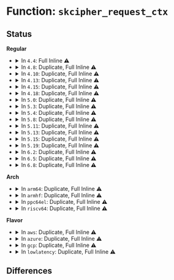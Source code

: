 # Function: <code>skcipher_request_ctx</code>

## Status
<b>Regular</b>
<ul>
<li>
<details>
<summary>In <code>4.4</code>: Full Inline ⚠️</summary>

**Collision:** Unique Static

**Inline:** Full

**Transformation:** False

**Instances:**

```
In crypto/skcipher.c (ffffffff813a1b8a)
Location: include/crypto/internal/skcipher.h:115
Inline: True
Inline callers:
  - crypto/skcipher.c:skcipher_encrypt_ablkcipher
  - crypto/skcipher.c:skcipher_decrypt_ablkcipher
```
</details>
</li>
<li>
<details>
<summary>In <code>4.8</code>: Duplicate, Full Inline ⚠️</summary>

**Collision:** Static Duplication

**Inline:** Full

**Transformation:** False

**Instances:**

```
In crypto/skcipher.c (ffffffff813de09a)
Location: include/crypto/internal/skcipher.h:137
Inline: True
Inline callers:
  - crypto/skcipher.c:skcipher_decrypt_ablkcipher
  - crypto/skcipher.c:skcipher_encrypt_ablkcipher
```
```
In crypto/cts.c (0)
Location: include/crypto/internal/skcipher.h:137
Inline: True
```
```
In crypto/ctr.c (0)
Location: include/crypto/internal/skcipher.h:137
Inline: True
```
</details>
</li>
<li>
<details>
<summary>In <code>4.10</code>: Duplicate, Full Inline ⚠️</summary>

**Collision:** Static Duplication

**Inline:** Full

**Transformation:** False

**Instances:**

```
In crypto/skcipher.c (ffffffff813f596a)
Location: include/crypto/internal/skcipher.h:174
Inline: True
Inline callers:
  - crypto/skcipher.c:skcipher_decrypt_ablkcipher
  - crypto/skcipher.c:skcipher_encrypt_ablkcipher
```
```
In crypto/cts.c (0)
Location: include/crypto/internal/skcipher.h:174
Inline: True
```
```
In crypto/xts.c (0)
Location: include/crypto/internal/skcipher.h:174
Inline: True
```
```
In crypto/ctr.c (0)
Location: include/crypto/internal/skcipher.h:174
Inline: True
```
</details>
</li>
<li>
<details>
<summary>In <code>4.13</code>: Duplicate, Full Inline ⚠️</summary>

**Collision:** Static Duplication

**Inline:** Full

**Transformation:** False

**Instances:**

```
In crypto/skcipher.c (ffffffff81401c0a)
Location: include/crypto/internal/skcipher.h:174
Inline: True
Inline callers:
  - crypto/skcipher.c:skcipher_decrypt_ablkcipher
  - crypto/skcipher.c:skcipher_encrypt_ablkcipher
```
```
In crypto/cts.c (0)
Location: include/crypto/internal/skcipher.h:174
Inline: True
```
```
In crypto/xts.c (0)
Location: include/crypto/internal/skcipher.h:174
Inline: True
```
```
In crypto/ctr.c (0)
Location: include/crypto/internal/skcipher.h:174
Inline: True
```
</details>
</li>
<li>
<details>
<summary>In <code>4.15</code>: Duplicate, Full Inline ⚠️</summary>

**Collision:** Static Duplication

**Inline:** Full

**Transformation:** False

**Instances:**

```
In crypto/skcipher.c (ffffffff8142a25a)
Location: include/crypto/internal/skcipher.h:174
Inline: True
Inline callers:
  - crypto/skcipher.c:skcipher_decrypt_ablkcipher
  - crypto/skcipher.c:skcipher_encrypt_ablkcipher
```
```
In crypto/cts.c (0)
Location: include/crypto/internal/skcipher.h:174
Inline: True
```
```
In crypto/xts.c (0)
Location: include/crypto/internal/skcipher.h:174
Inline: True
```
```
In crypto/ctr.c (0)
Location: include/crypto/internal/skcipher.h:174
Inline: True
```
</details>
</li>
<li>
<details>
<summary>In <code>4.18</code>: Duplicate, Full Inline ⚠️</summary>

**Collision:** Static Duplication

**Inline:** Full

**Transformation:** False

**Instances:**

```
In crypto/skcipher.c (ffffffff8145cfd0)
Location: include/crypto/internal/skcipher.h:174
Inline: True
Inline callers:
  - crypto/skcipher.c:skcipher_decrypt_ablkcipher
  - crypto/skcipher.c:skcipher_encrypt_ablkcipher
```
```
In crypto/cts.c (0)
Location: include/crypto/internal/skcipher.h:174
Inline: True
```
```
In crypto/xts.c (0)
Location: include/crypto/internal/skcipher.h:174
Inline: True
```
```
In crypto/ctr.c (ffffffff8146a824)
Location: include/crypto/internal/skcipher.h:174
Inline: True
Inline callers:
  - crypto/ctr.c:crypto_rfc3686_crypt
```
</details>
</li>
<li>
<details>
<summary>In <code>5.0</code>: Duplicate, Full Inline ⚠️</summary>

**Collision:** Static Duplication

**Inline:** Full

**Transformation:** False

**Instances:**

```
In crypto/skcipher.c (ffffffff8147a890)
Location: include/crypto/internal/skcipher.h:172
Inline: True
Inline callers:
  - crypto/skcipher.c:skcipher_decrypt_ablkcipher
  - crypto/skcipher.c:skcipher_encrypt_ablkcipher
```
```
In crypto/cts.c (0)
Location: include/crypto/internal/skcipher.h:172
Inline: True
```
```
In crypto/xts.c (0)
Location: include/crypto/internal/skcipher.h:172
Inline: True
```
```
In crypto/ctr.c (ffffffff8148808f)
Location: include/crypto/internal/skcipher.h:172
Inline: True
Inline callers:
  - crypto/ctr.c:crypto_rfc3686_crypt
```
</details>
</li>
<li>
<details>
<summary>In <code>5.3</code>: Duplicate, Full Inline ⚠️</summary>

**Collision:** Static Duplication

**Inline:** Full

**Transformation:** False

**Instances:**

```
In crypto/skcipher.c (ffffffff814a87f0)
Location: include/crypto/internal/skcipher.h:167
Inline: True
Inline callers:
  - crypto/skcipher.c:skcipher_decrypt_ablkcipher
  - crypto/skcipher.c:skcipher_encrypt_ablkcipher
```
```
In crypto/cts.c (0)
Location: include/crypto/internal/skcipher.h:167
Inline: True
```
```
In crypto/xts.c (0)
Location: include/crypto/internal/skcipher.h:167
Inline: True
```
```
In crypto/ctr.c (ffffffff814b5b18)
Location: include/crypto/internal/skcipher.h:167
Inline: True
Inline callers:
  - crypto/ctr.c:crypto_rfc3686_crypt
```
</details>
</li>
<li>
<details>
<summary>In <code>5.4</code>: Duplicate, Full Inline ⚠️</summary>

**Collision:** Static Duplication

**Inline:** Full

**Transformation:** False

**Instances:**

```
In crypto/skcipher.c (ffffffff814c3450)
Location: include/crypto/internal/skcipher.h:172
Inline: True
Inline callers:
  - crypto/skcipher.c:skcipher_decrypt_ablkcipher
  - crypto/skcipher.c:skcipher_encrypt_ablkcipher
```
```
In crypto/cts.c (0)
Location: include/crypto/internal/skcipher.h:172
Inline: True
```
```
In crypto/xts.c (0)
Location: include/crypto/internal/skcipher.h:172
Inline: True
```
```
In crypto/ctr.c (ffffffff814ced18)
Location: include/crypto/internal/skcipher.h:172
Inline: True
Inline callers:
  - crypto/ctr.c:crypto_rfc3686_crypt
```
</details>
</li>
<li>
<details>
<summary>In <code>5.8</code>: Duplicate, Full Inline ⚠️</summary>

**Collision:** Static Duplication

**Inline:** Full

**Transformation:** False

**Instances:**

```
In crypto/cts.c (0)
Location: include/crypto/internal/skcipher.h:154
Inline: True
```
```
In crypto/xts.c (0)
Location: include/crypto/internal/skcipher.h:154
Inline: True
```
```
In crypto/ctr.c (ffffffff8152dfeb)
Location: include/crypto/internal/skcipher.h:154
Inline: True
Inline callers:
  - crypto/ctr.c:crypto_rfc3686_crypt
```
</details>
</li>
<li>
<details>
<summary>In <code>5.11</code>: Duplicate, Full Inline ⚠️</summary>

**Collision:** Static Duplication

**Inline:** Full

**Transformation:** False

**Instances:**

```
In crypto/cts.c (0)
Location: include/crypto/internal/skcipher.h:154
Inline: True
```
```
In crypto/xts.c (0)
Location: include/crypto/internal/skcipher.h:154
Inline: True
```
```
In crypto/ctr.c (ffffffff8154b00b)
Location: include/crypto/internal/skcipher.h:154
Inline: True
Inline callers:
  - crypto/ctr.c:crypto_rfc3686_crypt
```
</details>
</li>
<li>
<details>
<summary>In <code>5.13</code>: Duplicate, Full Inline ⚠️</summary>

**Collision:** Static Duplication

**Inline:** Full

**Transformation:** False

**Instances:**

```
In crypto/cts.c (0)
Location: include/crypto/internal/skcipher.h:154
Inline: True
```
```
In crypto/xts.c (0)
Location: include/crypto/internal/skcipher.h:154
Inline: True
```
```
In crypto/ctr.c (ffffffff8155362b)
Location: include/crypto/internal/skcipher.h:154
Inline: True
Inline callers:
  - crypto/ctr.c:crypto_rfc3686_crypt
```
</details>
</li>
<li>
<details>
<summary>In <code>5.15</code>: Duplicate, Full Inline ⚠️</summary>

**Collision:** Static Duplication

**Inline:** Full

**Transformation:** False

**Instances:**

```
In crypto/cts.c (ffffffff815b39bb)
Location: include/crypto/internal/skcipher.h:154
Inline: True
Inline callers:
  - crypto/cts.c:crypto_cts_decrypt
```
```
In crypto/xts.c (0)
Location: include/crypto/internal/skcipher.h:154
Inline: True
```
```
In crypto/ctr.c (ffffffff815b465b)
Location: include/crypto/internal/skcipher.h:154
Inline: True
Inline callers:
  - crypto/ctr.c:crypto_rfc3686_crypt
```
</details>
</li>
<li>
<details>
<summary>In <code>5.19</code>: Duplicate, Full Inline ⚠️</summary>

**Collision:** Static Duplication

**Inline:** Full

**Transformation:** False

**Instances:**

```
In crypto/cts.c (ffffffff8165c737)
Location: include/crypto/internal/skcipher.h:154
Inline: True
Inline callers:
  - crypto/cts.c:crypto_cts_decrypt
```
```
In crypto/xts.c (0)
Location: include/crypto/internal/skcipher.h:154
Inline: True
```
```
In crypto/ctr.c (ffffffff8165d50b)
Location: include/crypto/internal/skcipher.h:154
Inline: True
Inline callers:
  - crypto/ctr.c:crypto_rfc3686_crypt
```
</details>
</li>
<li>
<details>
<summary>In <code>6.2</code>: Duplicate, Full Inline ⚠️</summary>

**Collision:** Static Duplication

**Inline:** Full

**Transformation:** False

**Instances:**

```
In crypto/cts.c (ffffffff81716157)
Location: include/crypto/internal/skcipher.h:174
Inline: True
Inline callers:
  - crypto/cts.c:crypto_cts_decrypt
```
```
In crypto/xts.c (0)
Location: include/crypto/internal/skcipher.h:174
Inline: True
```
```
In crypto/ctr.c (ffffffff8171713b)
Location: include/crypto/internal/skcipher.h:174
Inline: True
Inline callers:
  - crypto/ctr.c:crypto_rfc3686_crypt
```
</details>
</li>
<li>
<details>
<summary>In <code>6.5</code>: Duplicate, Full Inline ⚠️</summary>

**Collision:** Static Duplication

**Inline:** Full

**Transformation:** False

**Instances:**

```
In crypto/cts.c (ffffffff81751a57)
Location: include/crypto/internal/skcipher.h:174
Inline: True
Inline callers:
  - crypto/cts.c:crypto_cts_decrypt
```
```
In crypto/xts.c (0)
Location: include/crypto/internal/skcipher.h:174
Inline: True
```
```
In crypto/ctr.c (ffffffff81752a4b)
Location: include/crypto/internal/skcipher.h:174
Inline: True
Inline callers:
  - crypto/ctr.c:crypto_rfc3686_crypt
```
</details>
</li>
<li>
<details>
<summary>In <code>6.8</code>: Duplicate, Full Inline ⚠️</summary>

**Collision:** Static Duplication

**Inline:** Full

**Transformation:** False

**Instances:**

```
In crypto/lskcipher.c (ffffffff81783e23)
Location: include/crypto/internal/skcipher.h:240
Inline: True
Inline callers:
  - crypto/lskcipher.c:crypto_lskcipher_crypt_sg
```
```
In crypto/skcipher.c (ffffffff81784823)
Location: include/crypto/internal/skcipher.h:240
Inline: True
Inline callers:
  - crypto/skcipher.c:crypto_skcipher_import
  - crypto/skcipher.c:crypto_skcipher_export
```
```
In crypto/cts.c (ffffffff817938d7)
Location: include/crypto/internal/skcipher.h:240
Inline: True
Inline callers:
  - crypto/cts.c:crypto_cts_decrypt
```
```
In crypto/xts.c (0)
Location: include/crypto/internal/skcipher.h:240
Inline: True
```
```
In crypto/ctr.c (ffffffff817949bb)
Location: include/crypto/internal/skcipher.h:240
Inline: True
Inline callers:
  - crypto/ctr.c:crypto_rfc3686_crypt
```
</details>
</li>
</ul>
<b>Arch</b>
<ul>
<li>
<details>
<summary>In <code>arm64</code>: Duplicate, Full Inline ⚠️</summary>

**Collision:** Static Duplication

**Inline:** Full

**Transformation:** False

**Instances:**

```
In crypto/skcipher.c (ffff8000105bdc40)
Location: include/crypto/internal/skcipher.h:172
Inline: True
Inline callers:
  - crypto/skcipher.c:skcipher_decrypt_ablkcipher
  - crypto/skcipher.c:skcipher_encrypt_ablkcipher
```
```
In crypto/cts.c (0)
Location: include/crypto/internal/skcipher.h:172
Inline: True
```
```
In crypto/xts.c (0)
Location: include/crypto/internal/skcipher.h:172
Inline: True
```
```
In crypto/ctr.c (ffff8000105cac74)
Location: include/crypto/internal/skcipher.h:172
Inline: True
Inline callers:
  - crypto/ctr.c:crypto_rfc3686_crypt
```
</details>
</li>
<li>
<details>
<summary>In <code>armhf</code>: Duplicate, Full Inline ⚠️</summary>

**Collision:** Static Duplication

**Inline:** Full

**Transformation:** False

**Instances:**

```
In crypto/skcipher.c (c076baa8)
Location: include/crypto/internal/skcipher.h:172
Inline: True
Inline callers:
  - crypto/skcipher.c:skcipher_decrypt_ablkcipher
  - crypto/skcipher.c:skcipher_encrypt_ablkcipher
```
```
In crypto/cts.c (c077790c)
Location: include/crypto/internal/skcipher.h:172
Inline: True
Inline callers:
  - crypto/cts.c:crypto_cts_decrypt
```
```
In crypto/xts.c (0)
Location: include/crypto/internal/skcipher.h:172
Inline: True
```
```
In crypto/ctr.c (c0778838)
Location: include/crypto/internal/skcipher.h:172
Inline: True
Inline callers:
  - crypto/ctr.c:crypto_rfc3686_crypt
```
</details>
</li>
<li>
<details>
<summary>In <code>ppc64el</code>: Duplicate, Full Inline ⚠️</summary>

**Collision:** Static Duplication

**Inline:** Full

**Transformation:** False

**Instances:**

```
In crypto/skcipher.c (c0000000007450e4)
Location: include/crypto/internal/skcipher.h:172
Inline: True
Inline callers:
  - crypto/skcipher.c:skcipher_decrypt_ablkcipher
  - crypto/skcipher.c:skcipher_encrypt_ablkcipher
```
```
In crypto/cts.c (0)
Location: include/crypto/internal/skcipher.h:172
Inline: True
```
```
In crypto/xts.c (0)
Location: include/crypto/internal/skcipher.h:172
Inline: True
```
```
In crypto/ctr.c (c000000000755a7c)
Location: include/crypto/internal/skcipher.h:172
Inline: True
Inline callers:
  - crypto/ctr.c:crypto_rfc3686_crypt
```
</details>
</li>
<li>
<details>
<summary>In <code>riscv64</code>: Duplicate, Full Inline ⚠️</summary>

**Collision:** Static Duplication

**Inline:** Full

**Transformation:** False

**Instances:**

```
In crypto/skcipher.c (ffffffe00040317e)
Location: include/crypto/internal/skcipher.h:172
Inline: True
Inline callers:
  - crypto/skcipher.c:skcipher_decrypt_ablkcipher
  - crypto/skcipher.c:skcipher_encrypt_ablkcipher
```
```
In crypto/cts.c (0)
Location: include/crypto/internal/skcipher.h:172
Inline: True
```
```
In crypto/xts.c (0)
Location: include/crypto/internal/skcipher.h:172
Inline: True
```
```
In crypto/ctr.c (ffffffe00040f11e)
Location: include/crypto/internal/skcipher.h:172
Inline: True
Inline callers:
  - crypto/ctr.c:crypto_rfc3686_crypt
```
</details>
</li>
</ul>
<b>Flavor</b>
<ul>
<li>
<details>
<summary>In <code>aws</code>: Duplicate, Full Inline ⚠️</summary>

**Collision:** Static Duplication

**Inline:** Full

**Transformation:** False

**Instances:**

```
In crypto/skcipher.c (ffffffff814bba30)
Location: include/crypto/internal/skcipher.h:172
Inline: True
Inline callers:
  - crypto/skcipher.c:skcipher_decrypt_ablkcipher
  - crypto/skcipher.c:skcipher_encrypt_ablkcipher
```
```
In crypto/cts.c (0)
Location: include/crypto/internal/skcipher.h:172
Inline: True
```
```
In crypto/xts.c (0)
Location: include/crypto/internal/skcipher.h:172
Inline: True
```
```
In crypto/ctr.c (ffffffff814c72f8)
Location: include/crypto/internal/skcipher.h:172
Inline: True
Inline callers:
  - crypto/ctr.c:crypto_rfc3686_crypt
```
</details>
</li>
<li>
<details>
<summary>In <code>azure</code>: Duplicate, Full Inline ⚠️</summary>

**Collision:** Static Duplication

**Inline:** Full

**Transformation:** False

**Instances:**

```
In crypto/skcipher.c (ffffffff814ac450)
Location: include/crypto/internal/skcipher.h:172
Inline: True
Inline callers:
  - crypto/skcipher.c:skcipher_decrypt_ablkcipher
  - crypto/skcipher.c:skcipher_encrypt_ablkcipher
```
```
In crypto/cts.c (0)
Location: include/crypto/internal/skcipher.h:172
Inline: True
```
```
In crypto/xts.c (0)
Location: include/crypto/internal/skcipher.h:172
Inline: True
```
```
In crypto/ctr.c (ffffffff814b7d18)
Location: include/crypto/internal/skcipher.h:172
Inline: True
Inline callers:
  - crypto/ctr.c:crypto_rfc3686_crypt
```
</details>
</li>
<li>
<details>
<summary>In <code>gcp</code>: Duplicate, Full Inline ⚠️</summary>

**Collision:** Static Duplication

**Inline:** Full

**Transformation:** False

**Instances:**

```
In crypto/skcipher.c (ffffffff814b7ac0)
Location: include/crypto/internal/skcipher.h:172
Inline: True
Inline callers:
  - crypto/skcipher.c:skcipher_decrypt_ablkcipher
  - crypto/skcipher.c:skcipher_encrypt_ablkcipher
```
```
In crypto/cts.c (0)
Location: include/crypto/internal/skcipher.h:172
Inline: True
```
```
In crypto/xts.c (0)
Location: include/crypto/internal/skcipher.h:172
Inline: True
```
```
In crypto/ctr.c (ffffffff814c3388)
Location: include/crypto/internal/skcipher.h:172
Inline: True
Inline callers:
  - crypto/ctr.c:crypto_rfc3686_crypt
```
</details>
</li>
<li>
<details>
<summary>In <code>lowlatency</code>: Duplicate, Full Inline ⚠️</summary>

**Collision:** Static Duplication

**Inline:** Full

**Transformation:** False

**Instances:**

```
In crypto/skcipher.c (ffffffff814d05a0)
Location: include/crypto/internal/skcipher.h:172
Inline: True
Inline callers:
  - crypto/skcipher.c:skcipher_decrypt_ablkcipher
  - crypto/skcipher.c:skcipher_encrypt_ablkcipher
```
```
In crypto/cts.c (0)
Location: include/crypto/internal/skcipher.h:172
Inline: True
```
```
In crypto/xts.c (0)
Location: include/crypto/internal/skcipher.h:172
Inline: True
```
```
In crypto/ctr.c (ffffffff814dbe58)
Location: include/crypto/internal/skcipher.h:172
Inline: True
Inline callers:
  - crypto/ctr.c:crypto_rfc3686_crypt
```
</details>
</li>
</ul>

## Differences
